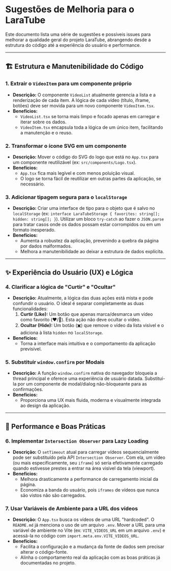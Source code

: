 # Sugestões de Melhoria para o LaraTube

Este documento lista uma série de sugestões e possíveis issues para melhorar a qualidade geral do projeto LaraTube, abrangendo desde a estrutura do código até a experiência do usuário e performance.

---

## 🏗️ Estrutura e Manutenibilidade do Código

### 1. Extrair o `VideoItem` para um componente próprio
- **Descrição:** O componente `VideoList` atualmente gerencia a lista e a renderização de cada item. A lógica de cada vídeo (título, iframe, botões) deve ser movida para um novo componente `VideoItem.tsx`.
- **Benefícios:**
  - `VideoList.tsx` se torna mais limpo e focado apenas em carregar e iterar sobre os dados.
  - `VideoItem.tsx` encapsula toda a lógica de um único item, facilitando a manutenção e o reuso.

### 2. Transformar o ícone SVG em um componente
- **Descrição:** Mover o código do SVG do logo que está no `App.tsx` para um componente reutilizável (ex: `src/components/Logo.tsx`).
- **Benefícios:**
  - `App.tsx` fica mais legível e com menos poluição visual.
  - O logo se torna fácil de reutilizar em outras partes da aplicação, se necessário.

### 3. Adicionar tipagem segura para o `localStorage`
- **Descrição:** Criar uma interface de tipo para o objeto que é salvo no `localStorage` (ex: `interface LaraTubeStorage { favorites: string[]; hidden: string[]; }`). Utilizar um bloco `try-catch` ao fazer o `JSON.parse` para tratar casos onde os dados possam estar corrompidos ou em um formato inesperado.
- **Benefícios:**
  - Aumenta a robustez da aplicação, prevenindo a quebra da página por dados malformados.
  - Melhora a manutenibilidade ao deixar a estrutura de dados explícita.

---

## ✨ Experiência do Usuário (UX) e Lógica

### 4. Clarificar a lógica de "Curtir" e "Ocultar"
- **Descrição:** Atualmente, a lógica das duas ações está mista e pode confundir o usuário. O ideal é separar completamente as duas funcionalidades:
  1. **Curtir (Like):** Um botão que apenas marca/desmarca um vídeo como favorito (❤️/🤍). Esta ação não deve ocultar o vídeo.
  2. **Ocultar (Hide):** Um botão (✖️) que remove o vídeo da lista visível e o adiciona à lista `hidden` no `localStorage`.
- **Benefícios:**
  - Torna a interface mais intuitiva e o comportamento da aplicação previsível.

### 5. Substituir `window.confirm` por Modais
- **Descrição:** A função `window.confirm` nativa do navegador bloqueia a thread principal e oferece uma experiência de usuário datada. Substituí-la por um componente de modal/dialog não-bloqueante para as confirmações.
- **Benefícios:**
  - Proporciona uma UX mais fluida, moderna e visualmente integrada ao design da aplicação.

---

## 🚀 Performance e Boas Práticas

### 6. Implementar `Intersection Observer` para Lazy Loading
- **Descrição:** O `setTimeout` atual para carregar vídeos sequencialmente pode ser substituído pela API `Intersection Observer`. Com ela, um vídeo (ou mais especificamente, seu `iframe`) só seria efetivamente carregado quando estivesse prestes a entrar na área visível da tela (viewport).
- **Benefícios:**
  - Melhora drasticamente a performance de carregamento inicial da página.
  - Economiza a banda do usuário, pois `iframes` de vídeos que nunca são vistos não são carregados.

### 7. Usar Variáveis de Ambiente para a URL dos vídeos
- **Descrição:** O `App.tsx` busca os vídeos de uma URL "hardcoded". O `README.md` já menciona o uso de um arquivo `.env`. Mover a URL para uma variável de ambiente no Vite (ex: `VITE_VIDEOS_URL` em um arquivo `.env`) e acessá-la no código com `import.meta.env.VITE_VIDEOS_URL`.
- **Benefícios:**
  - Facilita a configuração e a mudança da fonte de dados sem precisar alterar o código-fonte.
  - Alinha o comportamento real da aplicação com as boas práticas já documentadas no projeto.
